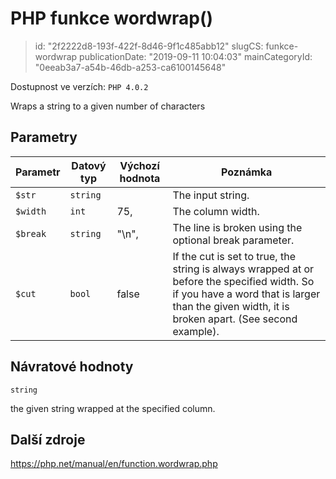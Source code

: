 PHP funkce wordwrap()
================================

> id: "2f2222d8-193f-422f-8d46-9f1c485abb12"
> slugCS: funkce-wordwrap
> publicationDate: "2019-09-11 10:04:03"
> mainCategoryId: "0eeab3a7-a54b-46db-a253-ca6100145648"

Dostupnost ve verzích: `PHP 4.0.2`

Wraps a string to a given number of characters


Parametry
--------------

| Parametr | Datový typ | Výchozí hodnota | Poznámka |
|-----|-----|-----|-----|
| `$str` | `string` |  | The input string. |
| `$width` | `int` | 75, | The column width. |
| `$break` | `string` | "\n", | The line is broken using the optional break parameter. |
| `$cut` | `bool` | false | If the cut is set to true, the string is always wrapped at or before the specified width. So if you have a word that is larger than the given width, it is broken apart. (See second example). |


Návratové hodnoty
----------------

`string`

the given string wrapped at the specified column.

Další zdroje
------------

https://php.net/manual/en/function.wordwrap.php
